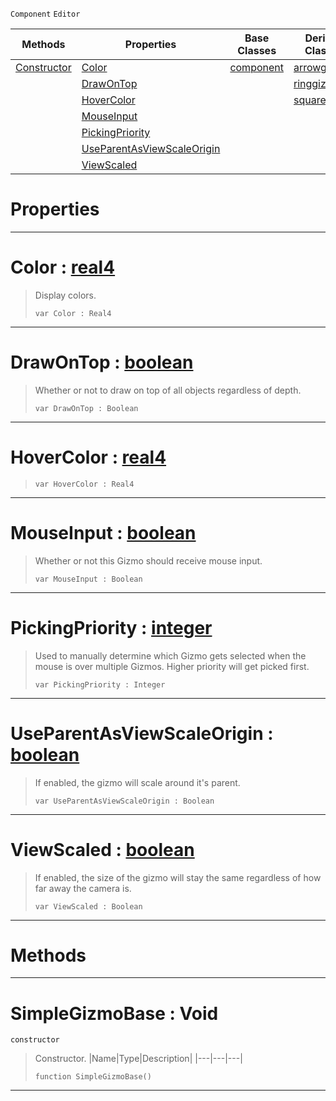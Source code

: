  `Component` `Editor`



|Methods|Properties|Base Classes|Derived Classes|
|---|---|---|---|
|[ Constructor](https://plasmaengine.github.io/PlasmaDocs/Plasma1/C++/code_reference/class_reference/simplegizmobase.md#simplegizmobase-void)|[ Color](https://plasmaengine.github.io/PlasmaDocs/Plasma1/C++/code_reference/class_reference/simplegizmobase.md#color-plasma-engine-docume)|[component](https://plasmaengine.github.io/PlasmaDocs/Plasma1/C++/code_reference/class_reference/component.md)|[arrowgizmo](https://plasmaengine.github.io/PlasmaDocs/Plasma1/C++/code_reference/class_reference/arrowgizmo.md)|
| |[ DrawOnTop](https://plasmaengine.github.io/PlasmaDocs/Plasma1/C++/code_reference/class_reference/simplegizmobase.md#drawontop-plasma-engine-do)| |[ringgizmo](https://plasmaengine.github.io/PlasmaDocs/Plasma1/C++/code_reference/class_reference/ringgizmo.md)|
| |[ HoverColor](https://plasmaengine.github.io/PlasmaDocs/Plasma1/C++/code_reference/class_reference/simplegizmobase.md#hovercolor-plasma-engine-d)| |[squaregizmo](https://plasmaengine.github.io/PlasmaDocs/Plasma1/C++/code_reference/class_reference/squaregizmo.md)|
| |[ MouseInput](https://plasmaengine.github.io/PlasmaDocs/Plasma1/C++/code_reference/class_reference/simplegizmobase.md#mouseinput-plasma-engine-d)| | |
| |[ PickingPriority](https://plasmaengine.github.io/PlasmaDocs/Plasma1/C++/code_reference/class_reference/simplegizmobase.md#pickingpriority-plasma-eng)| | |
| |[ UseParentAsViewScaleOrigin](https://plasmaengine.github.io/PlasmaDocs/Plasma1/C++/code_reference/class_reference/simplegizmobase.md#useparentasviewscaleorig)| | |
| |[ ViewScaled](https://plasmaengine.github.io/PlasmaDocs/Plasma1/C++/code_reference/class_reference/simplegizmobase.md#viewscaled-plasma-engine-d)| | |


 #  Properties


---  
 #  Color : [real4](https://plasmaengine.github.io/PlasmaDocs/Plasma1/C++/code_reference/lightning_base_types/real4.md)

> Display colors.
> ``` lang=cpp, name=Lightning
> var Color : Real4


---  
 #  DrawOnTop : [boolean](https://plasmaengine.github.io/PlasmaDocs/Plasma1/C++/code_reference/lightning_base_types/boolean.md)

> Whether or not to draw on top of all objects regardless of depth.
> ``` lang=cpp, name=Lightning
> var DrawOnTop : Boolean


---  
 #  HoverColor : [real4](https://plasmaengine.github.io/PlasmaDocs/Plasma1/C++/code_reference/lightning_base_types/real4.md)

> 
> ``` lang=cpp, name=Lightning
> var HoverColor : Real4


---  
 #  MouseInput : [boolean](https://plasmaengine.github.io/PlasmaDocs/Plasma1/C++/code_reference/lightning_base_types/boolean.md)

> Whether or not this Gizmo should receive mouse input.
> ``` lang=cpp, name=Lightning
> var MouseInput : Boolean


---  
 #  PickingPriority : [integer](https://plasmaengine.github.io/PlasmaDocs/Plasma1/C++/code_reference/lightning_base_types/integer.md)

> Used to manually determine which Gizmo gets selected when the mouse is over multiple Gizmos. Higher priority will get picked first.
> ``` lang=cpp, name=Lightning
> var PickingPriority : Integer


---  
 #  UseParentAsViewScaleOrigin : [boolean](https://plasmaengine.github.io/PlasmaDocs/Plasma1/C++/code_reference/lightning_base_types/boolean.md)

> If enabled, the gizmo will scale around it's parent.
> ``` lang=cpp, name=Lightning
> var UseParentAsViewScaleOrigin : Boolean


---  
 #  ViewScaled : [boolean](https://plasmaengine.github.io/PlasmaDocs/Plasma1/C++/code_reference/lightning_base_types/boolean.md)

> If enabled, the size of the gizmo will stay the same regardless of how far away the camera is.
> ``` lang=cpp, name=Lightning
> var ViewScaled : Boolean


---  
 #  Methods


---  
 #  SimpleGizmoBase : Void

 `constructor`

> Constructor.
> |Name|Type|Description|
> |---|---|---|
> ``` lang=cpp, name=Lightning
> function SimpleGizmoBase()
> ``` 


---  
 

 